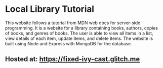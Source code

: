 # Local Library Tutorial

This website follows a tutorial from MDN web docs for server-side programming.  It is a website for a library containing books, authors, copies of books, and genres of books.  The user is able to view all items in a list, view details of each item, update items, and delete items.
The website is built using Node and Express with MongoDB for the database.

## Hosted at: https://fixed-ivy-cast.glitch.me
